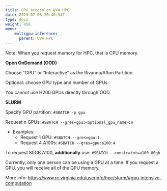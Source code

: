```yaml
---
title: GPU access on UVA HPC
date: 2025-07-08-20:40:54Z
type: docs 
weight: 450
menu: 
    multigpu-inference:
      parent: UVA HPC 
---
```


Note: When you request memory for HPC, that is CPU memory.

__Open OnDemand (OOD)__

Choose “GPU” or “Interactive” as the Rivanna/Afton Partition.

Optional: choose GPU type and number of GPUs.

You cannot use H200 GPUs directly through OOD.
  
__SLURM__

Specify GPU partition: `#SBATCH -p gpu`

Request n GPUs: `#SBATCH --gres=gpu:<optional_gpu_name>:n`
  * Examples: 
    * Request 1 GPU: `#SBATCH --gres=gpu:1`
    * Request 4 A100s: `#SBATCH --gres=gpu:a100:4`

To request 80GB A100,  __additionally__  use: `#SBATCH --constraint=a100_80gb`

Currently, only one person can be using a GPU at a time. If you request a GPU, you will receive all of the GPU memory. 

More info: https://www.rc.virginia.edu/userinfo/hpc/slurm/#gpu-intensive-computation




